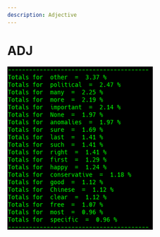 ```yaml
---
description: Adjective
---
```


# ADJ

![Google Congressional Hearing Adjectives sorted by percent \(top 20\)](../../.gitbook/assets/2018-12-28-152136_330x370_scrot.png)

